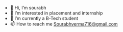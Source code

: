 - 👋 Hi, I’m sourabh
- 👀 I’m interested in placement and internship
- 🌱 I’m currently a B-Tech student
- 📫 How to reach me Sourabhverma716@gmail.com 


